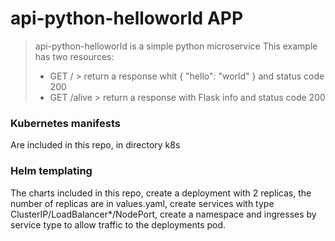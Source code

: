 # api-python-helloworld APP

> api-python-helloworld is a simple python microservice
> This example has two resources:
> * GET / > return a response whit { "hello": "world" } and status code 200
> * GET /alive > return a response with Flask info and status code 200

### Kubernetes manifests

Are included in this repo, in directory k8s

### Helm templating

The charts included in this repo, create a deployment with 2 replicas, the number of replicas are in values.yaml, create services with type ClusterIP/LoadBalancer*/NodePort, create a namespace and ingresses by service type to allow traffic to the deployments pod.
